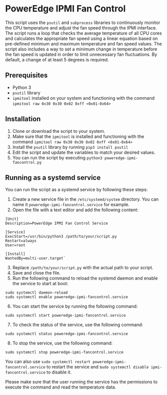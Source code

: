 # PowerEdge IPMI Fan Control

This script uses the `psutil` and `subprocess` libraries to continuously monitor the CPU temperature and adjust the fan speed through the IPMI interface. The script runs a loop that checks the average temperature of all CPU cores and calculates the appropriate fan speed using a linear equation based on pre-defined minimum and maximum temperature and fan speed values. The script also includes a way to set a minimum change in temperature before the fan speed is updated in order to limit unnecessary fan fluctuations. By default, a change of at least 5 degrees is required.

## Prerequisites
* Python 3
* `psutil` library
* `ipmitool` installed on your system and functioning with the command `ipmitool raw 0x30 0x30 0x02 0xff <0x01-0x64>`
## Installation
1. Clone or download the script to your system.
2. Make sure that the `ipmitool` is installed and functioning with the command `ipmitool raw 0x30 0x30 0x02 0xff <0x01-0x64>`
3. Install the `psutil` library by running `pip3 install psutil`
4. Edit the script and update the variables to match your desired values.
5. You can run the script by executing `python3 poweredge-ipmi-fancontrol.py`
## Running as a systemd service
You can run the script as a systemd service by following these steps:

1. Create a new service file in the `/etc/systemd/system` directory. You can name it `poweredge-ipmi-fancontrol.service` for example.
2. Open the file with a text editor and add the following content:

```
[Unit]
Description=PowerEdge IPMI Fan Control Service

[Service]
ExecStart=/usr/bin/python3 /path/to/your/script.py
Restart=always
User=root

[Install]
WantedBy=multi-user.target`
```
3. Replace `/path/to/your/script.py` with the actual path to your script.
4. Save and close the file.
5. Run the following command to reload the systemd daemon and enable the service to start at boot:

```
sudo systemctl daemon-reload
sudo systemctl enable poweredge-ipmi-fancontrol.service
```
6. You can start the service by running the following command:
```
sudo systemctl start poweredge-ipmi-fancontrol.service
```
7. To check the status of the service, use the following command:
```
sudo systemctl status poweredge-ipmi-fancontrol.service
```
8. To stop the service, use the following command:
```
sudo systemctl stop poweredge-ipmi-fancontrol.service
```
You can also use `sudo systemctl restart poweredge-ipmi-fancontrol.service` to restart the service and s`udo systemctl disable ipmi-fancontrol.service` to disable it.

Please make sure that the user running the service has the permissions to execute the command and read the temperature data.
